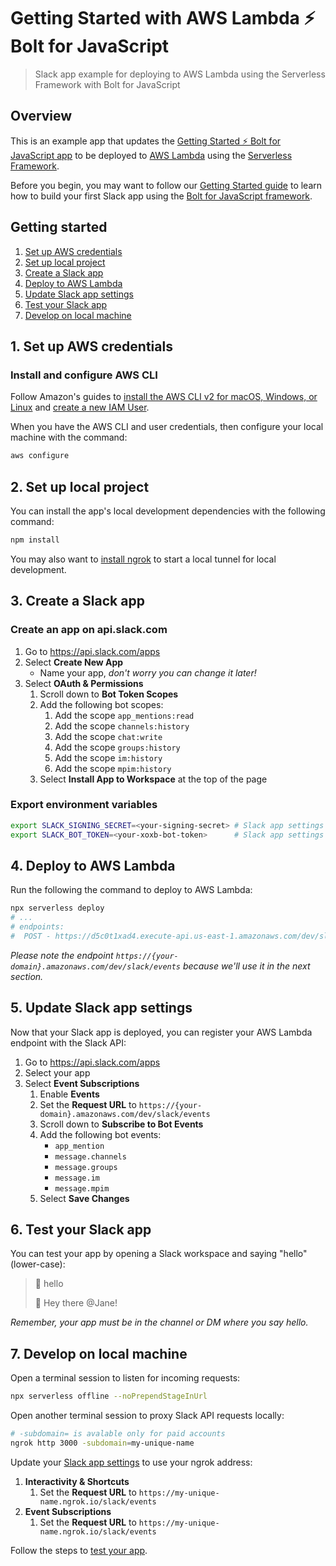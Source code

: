 # Getting Started with AWS Lambda ⚡️ Bolt for JavaScript

> Slack app example for deploying to AWS Lambda using the Serverless Framework with Bolt for JavaScript

## Overview

This is an example app that updates the [Getting Started ⚡️ Bolt for JavaScript app][bolt-app] to be deployed to [AWS Lambda][aws-lambda] using the [Serverless Framework][serverless-framework].

Before you begin, you may want to follow our [Getting Started guide][bolt-guide] to learn how to build your first Slack app using the [Bolt for JavaScript framework][bolt-website].

## Getting started

1. [Set up AWS credentials](#1-set-up-aws-credentials)
1. [Set up local project](#2-set-up-local-project)
1. [Create a Slack app](#3-create-a-slack-app)
1. [Deploy to AWS Lambda](#4-deploy-to-aws-lambda)
1. [Update Slack app settings](#5-update-slack-app-settings)
1. [Test your Slack app](#6-test-your-slack-app)
1. [Develop on local machine](#7-develop-on-local-machine)

## 1. Set up AWS credentials

### Install and configure AWS CLI

Follow Amazon's guides to [install the AWS CLI v2 for macOS, Windows, or Linux][aws-cli-install] and [create a new IAM User][aws-cli-configure-user].

When you have the AWS CLI and user credentials, then configure your local machine with the command:

```zsh
aws configure
```

## 2. Set up local project

You can install the app's local development dependencies with the following command:

```zsh
npm install
```

You may also want to [install ngrok][ngrok-install] to start a local tunnel for local development.

## 3. Create a Slack app

### Create an app on api.slack.com

1. Go to https://api.slack.com/apps
1. Select **Create New App**
    * Name your app, _don't worry you can change it later!_
1. Select **OAuth & Permissions**
    1. Scroll down to **Bot Token Scopes**
    1. Add the following bot scopes:
        1. Add the scope `app_mentions:read`
        1. Add the scope `channels:history`
        1. Add the scope `chat:write`
        1. Add the scope `groups:history`
        1. Add the scope `im:history`
        1. Add the scope `mpim:history`
    1. Select **Install App to Workspace** at the top of the page

### Export environment variables

```zsh
export SLACK_SIGNING_SECRET=<your-signing-secret> # Slack app settings > "Basic Information"
export SLACK_BOT_TOKEN=<your-xoxb-bot-token>      # Slack app settings > "OAuth & Permissions"
```

## 4. Deploy to AWS Lambda

Run the following the command to deploy to AWS Lambda:

```zsh
npx serverless deploy
# ...
# endpoints:
#  POST - https://d5c0t1xad4.execute-api.us-east-1.amazonaws.com/dev/slack/events
```

_Please note the endpoint `https://{your-domain}.amazonaws.com/dev/slack/events` because we'll use it in the next section._

## 5. Update Slack app settings

Now that your Slack app is deployed, you can register your AWS Lambda endpoint with the Slack API:

1. Go to https://api.slack.com/apps
1. Select your app
1. Select **Event Subscriptions**
    1. Enable **Events**
    1. Set the **Request URL** to `https://{your-domain}.amazonaws.com/dev/slack/events`
    1. Scroll down to **Subscribe to Bot Events**
    1. Add the following bot events:
        - `app_mention`
        - `message.channels`
        - `message.groups`
        - `message.im`
        - `message.mpim`
    1. Select **Save Changes**

## 6. Test your Slack app

You can test your app by opening a Slack workspace and saying "hello" (lower-case):

> 💬 hello
>
> 🤖 Hey there @Jane!

_Remember, your app must be in the channel or DM where you say hello._

## 7. Develop on local machine

Open a terminal session to listen for incoming requests:

```zsh
npx serverless offline --noPrependStageInUrl
```

Open another terminal session to proxy Slack API requests locally:

```zsh
# -subdomain= is avalable only for paid accounts
ngrok http 3000 -subdomain=my-unique-name
```

Update your [Slack app settings][slack-app-settings] to use your ngrok address:
1. **Interactivity & Shortcuts**
    1. Set the **Request URL** to `https://my-unique-name.ngrok.io/slack/events`
1. **Event Subscriptions**
    1. Set the **Request URL** to `https://my-unique-name.ngrok.io/slack/events`

Follow the steps to [test your app](#6-test-your-slack-app).

[aws-cli-install]: https://docs.aws.amazon.com/cli/latest/userguide/install-cliv2.html
[aws-cli-configure]: https://docs.aws.amazon.com/cli/latest/userguide/cli-configure-quickstart.html
[aws-cli-configure-user]: https://docs.aws.amazon.com/cli/latest/userguide/cli-configure-quickstart.html#cli-configure-quickstart-creds
[aws-lambda]: https://aws.amazon.com/lambda/
[bolt-app]: https://github.com/slackapi/bolt-js-getting-started-app
[bolt-guide]: https://slack.dev/bolt-js/tutorial/getting-started
[bolt-website]: https://slack.dev/bolt-js/
[ngrok-install]: https://api.slack.com/tutorials/tunneling-with-ngrok
[serverless-framework]: https://serverless.com/
[slack-app-settings]: https://api.slack.com/apps